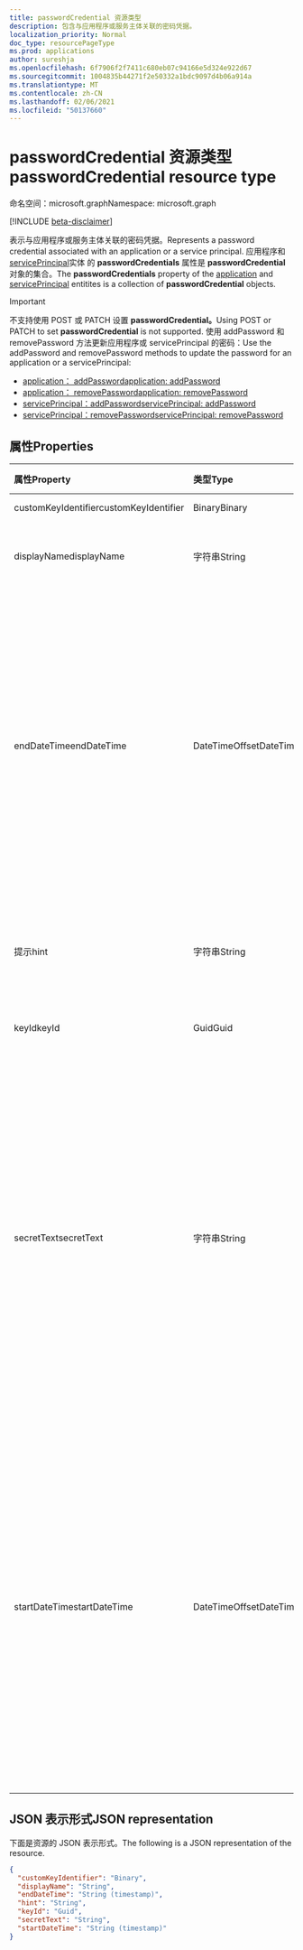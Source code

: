 ```yaml
---
title: passwordCredential 资源类型
description: 包含与应用程序或服务主体关联的密码凭据。
localization_priority: Normal
doc_type: resourcePageType
ms.prod: applications
author: sureshja
ms.openlocfilehash: 6f7906f2f7411c680eb07c94166e5d324e922d67
ms.sourcegitcommit: 1004835b44271f2e50332a1bdc9097d4b06a914a
ms.translationtype: MT
ms.contentlocale: zh-CN
ms.lasthandoff: 02/06/2021
ms.locfileid: "50137660"
---
```

# <a name="passwordcredential-resource-type"></a><span data-ttu-id="5cf8a-103">passwordCredential 资源类型</span><span class="sxs-lookup"><span data-stu-id="5cf8a-103">passwordCredential resource type</span></span>

<span data-ttu-id="5cf8a-104">命名空间：microsoft.graph</span><span class="sxs-lookup"><span data-stu-id="5cf8a-104">Namespace: microsoft.graph</span></span>

[!INCLUDE [beta-disclaimer](../../includes/beta-disclaimer.md)]

<span data-ttu-id="5cf8a-105">表示与应用程序或服务主体关联的密码凭据。</span><span class="sxs-lookup"><span data-stu-id="5cf8a-105">Represents a password credential associated with an application or a service principal.</span></span> <span data-ttu-id="5cf8a-106">应用程序和 [servicePrincipal](serviceprincipal.md)实体 [](application.md)的 **passwordCredentials** 属性是 **passwordCredential** 对象的集合。</span><span class="sxs-lookup"><span data-stu-id="5cf8a-106">The **passwordCredentials** property of the [application](application.md) and [servicePrincipal](serviceprincipal.md) entitites is a collection of **passwordCredential** objects.</span></span>

> [!IMPORTANT]
> <span data-ttu-id="5cf8a-107">不支持使用 POST 或 PATCH 设置 **passwordCredential。**</span><span class="sxs-lookup"><span data-stu-id="5cf8a-107">Using POST or PATCH to set **passwordCredential** is not supported.</span></span> <span data-ttu-id="5cf8a-108">使用 addPassword 和 removePassword 方法更新应用程序或 servicePrincipal 的密码：</span><span class="sxs-lookup"><span data-stu-id="5cf8a-108">Use the addPassword and removePassword methods to update the password for an application or a servicePrincipal:</span></span>
>
> - [<span data-ttu-id="5cf8a-109">application： addPassword</span><span class="sxs-lookup"><span data-stu-id="5cf8a-109">application: addPassword</span></span>](../api/application-addpassword.md)
> - [<span data-ttu-id="5cf8a-110">application： removePassword</span><span class="sxs-lookup"><span data-stu-id="5cf8a-110">application: removePassword</span></span>](../api/application-removepassword.md)
> - [<span data-ttu-id="5cf8a-111">servicePrincipal：addPassword</span><span class="sxs-lookup"><span data-stu-id="5cf8a-111">servicePrincipal: addPassword</span></span>](../api/serviceprincipal-addpassword.md)
> - [<span data-ttu-id="5cf8a-112">servicePrincipal：removePassword</span><span class="sxs-lookup"><span data-stu-id="5cf8a-112">servicePrincipal: removePassword</span></span>](../api/serviceprincipal-removepassword.md)


## <a name="properties"></a><span data-ttu-id="5cf8a-113">属性</span><span class="sxs-lookup"><span data-stu-id="5cf8a-113">Properties</span></span>
| <span data-ttu-id="5cf8a-114">属性</span><span class="sxs-lookup"><span data-stu-id="5cf8a-114">Property</span></span>     | <span data-ttu-id="5cf8a-115">类型</span><span class="sxs-lookup"><span data-stu-id="5cf8a-115">Type</span></span>   |<span data-ttu-id="5cf8a-116">说明</span><span class="sxs-lookup"><span data-stu-id="5cf8a-116">Description</span></span>|
|:---------------|:--------|:----------|
| <span data-ttu-id="5cf8a-117">customKeyIdentifier</span><span class="sxs-lookup"><span data-stu-id="5cf8a-117">customKeyIdentifier</span></span> | <span data-ttu-id="5cf8a-118">Binary</span><span class="sxs-lookup"><span data-stu-id="5cf8a-118">Binary</span></span> | <span data-ttu-id="5cf8a-119">请勿使用。</span><span class="sxs-lookup"><span data-stu-id="5cf8a-119">Do not use.</span></span> |
| <span data-ttu-id="5cf8a-120">displayName</span><span class="sxs-lookup"><span data-stu-id="5cf8a-120">displayName</span></span> | <span data-ttu-id="5cf8a-121">字符串</span><span class="sxs-lookup"><span data-stu-id="5cf8a-121">String</span></span> | <span data-ttu-id="5cf8a-122">密码的友好名称。</span><span class="sxs-lookup"><span data-stu-id="5cf8a-122">Friendly name for the password.</span></span> <span data-ttu-id="5cf8a-123">可选。</span><span class="sxs-lookup"><span data-stu-id="5cf8a-123">Optional.</span></span> |
| <span data-ttu-id="5cf8a-124">endDateTime</span><span class="sxs-lookup"><span data-stu-id="5cf8a-124">endDateTime</span></span> | <span data-ttu-id="5cf8a-125">DateTimeOffset</span><span class="sxs-lookup"><span data-stu-id="5cf8a-125">DateTimeOffset</span></span> | <span data-ttu-id="5cf8a-126">密码过期的日期和时间使用 ISO 8601 格式表示，并且始终处于 UTC 时间。</span><span class="sxs-lookup"><span data-stu-id="5cf8a-126">The date and time at which the password expires represented using ISO 8601 format and is always in UTC time.</span></span> <span data-ttu-id="5cf8a-127">例如，2014 年 1 月 1 日午夜 UTC 如下所示：`'2014-01-01T00:00:00Z'`。</span><span class="sxs-lookup"><span data-stu-id="5cf8a-127">For example, midnight UTC on Jan 1, 2014 would look like this: `'2014-01-01T00:00:00Z'`.</span></span> <span data-ttu-id="5cf8a-128">可选。</span><span class="sxs-lookup"><span data-stu-id="5cf8a-128">Optional.</span></span> |
| <span data-ttu-id="5cf8a-129">提示</span><span class="sxs-lookup"><span data-stu-id="5cf8a-129">hint</span></span> | <span data-ttu-id="5cf8a-130">字符串</span><span class="sxs-lookup"><span data-stu-id="5cf8a-130">String</span></span> | <span data-ttu-id="5cf8a-131">包含密码的前三个字符。</span><span class="sxs-lookup"><span data-stu-id="5cf8a-131">Contains the first three characters of the password.</span></span> <span data-ttu-id="5cf8a-132">只读。</span><span class="sxs-lookup"><span data-stu-id="5cf8a-132">Read-only.</span></span> |
| <span data-ttu-id="5cf8a-133">keyId</span><span class="sxs-lookup"><span data-stu-id="5cf8a-133">keyId</span></span> | <span data-ttu-id="5cf8a-134">Guid</span><span class="sxs-lookup"><span data-stu-id="5cf8a-134">Guid</span></span> | <span data-ttu-id="5cf8a-135">密码的唯一标识符。</span><span class="sxs-lookup"><span data-stu-id="5cf8a-135">The unique identifier for the password.</span></span> |
| <span data-ttu-id="5cf8a-136">secretText</span><span class="sxs-lookup"><span data-stu-id="5cf8a-136">secretText</span></span> | <span data-ttu-id="5cf8a-137">字符串</span><span class="sxs-lookup"><span data-stu-id="5cf8a-137">String</span></span> | <span data-ttu-id="5cf8a-138">只读;包含 Azure AD 生成的长度为 16-64 个字符的强密码。</span><span class="sxs-lookup"><span data-stu-id="5cf8a-138">Read-only; Contains the strong passwords generated by Azure AD that are 16-64 characters in length.</span></span> <span data-ttu-id="5cf8a-139">生成的密码值仅在初始 POST 请求期间返回以 [addPassword](../api/application-addpassword.md)。</span><span class="sxs-lookup"><span data-stu-id="5cf8a-139">The generated password value is only returned during the initial POST request to [addPassword](../api/application-addpassword.md).</span></span> <span data-ttu-id="5cf8a-140">以后无法检索此密码。</span><span class="sxs-lookup"><span data-stu-id="5cf8a-140">There is no way to retrieve this password in the future.</span></span> |
| <span data-ttu-id="5cf8a-141">startDateTime</span><span class="sxs-lookup"><span data-stu-id="5cf8a-141">startDateTime</span></span> | <span data-ttu-id="5cf8a-142">DateTimeOffset</span><span class="sxs-lookup"><span data-stu-id="5cf8a-142">DateTimeOffset</span></span> | <span data-ttu-id="5cf8a-143">密码生效的日期和时间。</span><span class="sxs-lookup"><span data-stu-id="5cf8a-143">The date and time at which the password becomes valid.</span></span> <span data-ttu-id="5cf8a-144">时间戳类型表示采用 ISO 8601 格式的日期和时间信息，始终采用 UTC 时区。</span><span class="sxs-lookup"><span data-stu-id="5cf8a-144">The Timestamp type represents date and time information using ISO 8601 format and is always in UTC time.</span></span> <span data-ttu-id="5cf8a-145">例如，2014 年 1 月 1 日午夜 UTC 如下所示：`'2014-01-01T00:00:00Z'`。</span><span class="sxs-lookup"><span data-stu-id="5cf8a-145">For example, midnight UTC on Jan 1, 2014 would look like this: `'2014-01-01T00:00:00Z'`.</span></span> <span data-ttu-id="5cf8a-146">可选。</span><span class="sxs-lookup"><span data-stu-id="5cf8a-146">Optional.</span></span> |

<!-- uuid: 8fcb5dbc-d5aa-4681-8e31-b001d5168d79
2015-10-25 14:57:30 UTC -->
<!--
{
  "type": "#page.annotation",
  "description": "passwordCredential resource",
  "keywords": "",
  "section": "documentation",
  "tocPath": "",
  "suppressions": []
}
-->


## <a name="json-representation"></a><span data-ttu-id="5cf8a-147">JSON 表示形式</span><span class="sxs-lookup"><span data-stu-id="5cf8a-147">JSON representation</span></span>

<span data-ttu-id="5cf8a-148">下面是资源的 JSON 表示形式。</span><span class="sxs-lookup"><span data-stu-id="5cf8a-148">The following is a JSON representation of the resource.</span></span>

<!-- {
  "blockType": "resource",
  "optionalProperties": [

  ],
  "@odata.type": "microsoft.graph.passwordCredential",
  "baseType": null
}-->

```json
{
  "customKeyIdentifier": "Binary",
  "displayName": "String",
  "endDateTime": "String (timestamp)",
  "hint": "String",
  "keyId": "Guid",
  "secretText": "String",
  "startDateTime": "String (timestamp)"
}
```

<!-- uuid: 16cd6b66-4b1a-43a1-adaf-3a886856ed98
2019-02-04 14:57:30 UTC -->
<!-- {
  "type": "#page.annotation",
  "description": "passwordCredential resource",
  "keywords": "",
  "section": "documentation",
  "tocPath": ""
}-->


